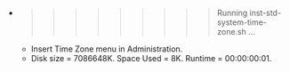 * >>>>>>>>> Running inst-std-system-time-zone.sh ...
  * Insert Time Zone menu in Administration.
  * Disk size = 7086648K. Space Used = 8K. Runtime = 00:00:00:01.
